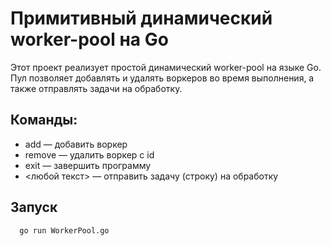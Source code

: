 # Примитивный динамический worker-pool на Go

Этот проект реализует простой динамический worker-pool на языке Go.  
Пул позволяет добавлять и удалять воркеров во время выполнения, а также отправлять задачи на обработку.

## Команды:
- add — добавить воркер
- remove <id> — удалить воркер с id
- exit — завершить программу
- <любой текст> — отправить задачу (строку) на обработку

## Запуск

```sh
  go run WorkerPool.go
```
